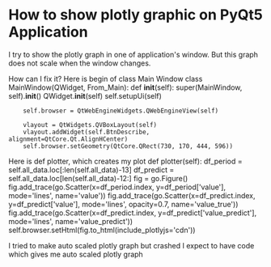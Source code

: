 
# How to show plotly graphic on PyQt5 Application

I try to show the plotly graph in one of application's window.
But this graph does not scale when the window changes.


How can I fix it?
Here is begin of class Main Window
class MainWindow(QWidget, From_Main):
    def __init__(self):
        super(MainWindow, self).__init__()
        QWidget.__init__(self)
        self.setupUi(self)
        
        self.browser = QtWebEngineWidgets.QWebEngineView(self)
        
        vlayout = QtWidgets.QVBoxLayout(self)
        vlayout.addWidget(self.BtnDescribe, alignment=QtCore.Qt.AlignHCenter)
        self.browser.setGeometry(QtCore.QRect(730, 170, 444, 596))


Here is def plotter, which creates my plot
    def plotter(self):
        df_period = self.all_data.loc[:len(self.all_data)-13]
        df_predict = self.all_data.loc[len(self.all_data)-12:]
        fig = go.Figure()
        fig.add_trace(go.Scatter(x=df_period.index, y=df_period['value'], mode='lines', name='value'))
        fig.add_trace(go.Scatter(x=df_predict.index, y=df_predict['value'], mode='lines', opacity=0.7, name='value_true'))
        fig.add_trace(go.Scatter(x=df_predict.index, y=df_predict['value_predict'], mode='lines',  name='value_predict'))
        self.browser.setHtml(fig.to_html(include_plotlyjs='cdn'))

I tried to make auto scaled plotly graph but crashed
I expect to have code which gives me auto scaled plotly graph

        